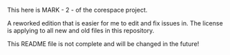 This here is MARK - 2 - of the corespace project.

A reworked edition that is easier for me to edit and fix issues in.
The license is applying to all new and old files in this repository.


This README file is not complete and will be changed in the future!
